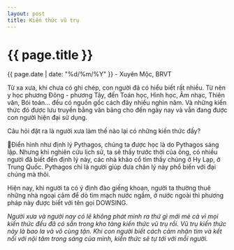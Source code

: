 ```yaml
---
layout: post
title: Kiến thức vũ trụ
---
```


{{ page.title }}
================
<p class="meta">{{ page.date | date: "%d/%m/%Y" }} - Xuyên Mộc, BRVT</p>

Từ xa xưa, khi chưa có ghi chép, con người đã có hiểu biết rất nhiều. Từ nên y học phương Đông - phương Tây, đến Toán học, Hình học, Âm nhạc, Thiên văn, Bói toán... đều có nguồn gốc cách đây nhiều nghìn năm. Và những kiến thức đó được lưu truyền bằng văn bảng cho đến ngày nay và vẫn đang được con người hiện đại sử dụng. 

Câu hỏi đặt ra là người xưa làm thế nào lại có những kiến thức đấy? 

Điển hình như định lý Pythagos, chúng ta được học là do Pythagos sáng lập. Nhưng khi nghiên cứu lịch sử, ta sẽ thấy trước thời của ông, có nhiều người đã biết đến định lý này, các nhà khảo cổ tìm thấy chúng ở Hy Lạp, ở Trung Quốc. Pythagos chỉ là người giúp đưa chân lý này phổ biến với đại chúng mà thôi. 

Hiện nay, khi người ta có ý định đào giếng khoan, người ta thường thuê những nhà ngoại cảm để dò tìm mạch nước ngầm, ở nước ngoài thì phương pháp này được biết với tên gọi DOWSING. 

*Người xưa và người nay có lẽ không phát minh ra thứ gì mới mẻ cả vì mọi kiến thức đều đã có sẵn trong kho tàng kiến thức vũ trụ rồi. Vũ trụ kiến thức này là bao la và vô cùng tận. Khi con người biết cách cảm nhận tim và kết nối với nội tâm trong sáng của mình, kiến thức sẽ tự tới với mỗi người.*
